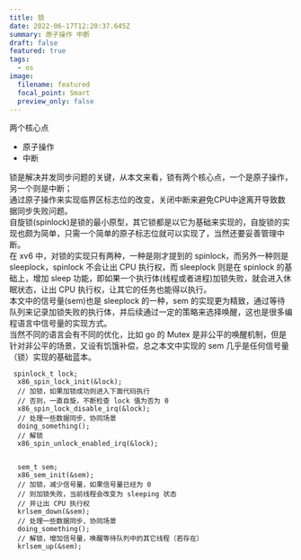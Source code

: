 ```yaml
---
title: 锁
date: 2022-06-17T12:20:37.645Z
summary: 原子操作 中断
draft: false
featured: true
tags:
  - os
image:
  filename: featured
  focal_point: Smart
  preview_only: false
---
```

两个核心点

* 原子操作
* 中断

锁是解决并发同步问题的关键，从本文来看，锁有两个核心点，一个是原子操作，另一个则是中断；\
通过原子操作来实现临界区标志位的改变，关闭中断来避免CPU中途离开导致数据同步失败问题。\
自旋锁(spinlock)是锁的最小原型，其它锁都是以它为基础来实现的，自旋锁的实现也颇为简单，只需一个简单的原子标志位就可以实现了，当然还要妥善管理中断。\
在 xv6 中，对锁的实现只有两种，一种是刚才提到的 spinlock，而另外一种则是 sleeplock，spinlock 不会让出 CPU 执行权，而 sleeplock 则是在 spinlock 的基础上，增加 sleep 功能，即如果一个执行体(线程或者进程)加锁失败，就会进入休眠状态，让出 CPU 执行权，让其它的任务也能得以执行。\
本文中的信号量(sem)也是 sleeplock 的一种，sem 的实现更为精致，通过等待队列来记录加锁失败的执行体，并后续通过一定的策略来选择唤醒，这也是很多编程语言中信号量的实现方式。\
当然不同的语言会有不同的优化，比如 go 的 Mutex 是非公平的唤醒机制，但是针对非公平的场景，又设有饥饿补偿，总之本文中实现的 sem 几乎是任何信号量（锁）实现的基础蓝本。

```
 spinlock_t lock;
  x86_spin_lock_init(&lock);
  // 加锁，如果加锁成功则进入下面代码执行
  // 否则，一直自旋，不断检查 lock 值为否为 0
  x86_spin_lock_disable_irq(&lock);
  // 处理一些数据同步、协同场景
  doing_something();
  // 解锁
  x86_spin_unlock_enabled_irq(&lock);


  sem_t sem;
  x86_sem_init(&sem);
  // 加锁，减少信号量，如果信号量已经为 0
  // 则加锁失败，当前线程会改变为 sleeping 状态
  // 并让出 CPU 执行权
  krlsem_down(&sem);
  // 处理一些数据同步、协同场景
  doing_something();
  // 解锁，增加信号量，唤醒等待队列中的其它线程（若存在）
  krlsem_up(&sem);
```